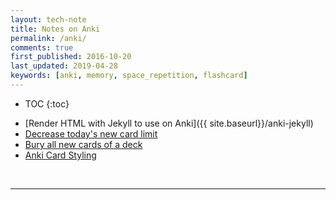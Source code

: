 ```yaml
---
layout: tech-note
title: Notes on Anki
permalink: /anki/
comments: true
first_published: 2016-10-20
last_updated: 2019-04-28
keywords: [anki, memory, space_repetition, flashcard]
---
```


* TOC
{:toc}

- [Render HTML with Jekyll to use on Anki]({{ site.baseurl}}/anki-jekyll)
- [Decrease today's new card limit](./decrease-todays-new-card-limit/)
- [Bury all new cards of a deck](./bury-all-new-cards-of-a-deck/)
- [Anki Card Styling](./card-styling/)

<br/>

---
